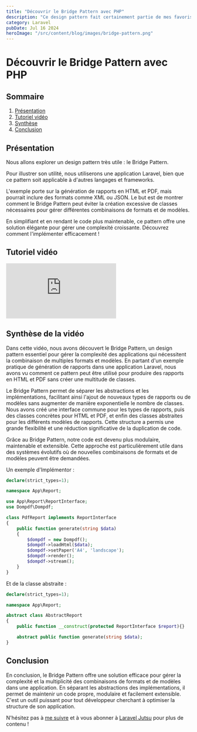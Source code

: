 ```yaml
---
title: "Découvrir le Bridge Pattern avec PHP"
description: "Ce design pattern fait certainement partie de mes favoris. Voyons comment le construire."
category: Laravel
pubDate: Jul 16 2024
heroImage: "/src/content/blog/images/bridge-pattern.png"
---
```


# Découvrir le Bridge Pattern avec PHP

## Sommaire
1. [Présentation](#presentation)
2. [Tutoriel vidéo](#tutorielvideo)
3. [Synthèse](#synthese)
4. [Conclusion](#conclusion)

## Présentation <a name="presentation"></a>

Nous allons explorer un design pattern très utile : le Bridge Pattern.

Pour illustrer son utilité, nous utiliserons une application Laravel, bien que ce pattern soit applicable à d'autres langages et frameworks.

L'exemple porte sur la génération de rapports en HTML et PDF, mais pourrait inclure des formats comme XML ou JSON. Le but est de montrer comment le Bridge Pattern peut éviter la création excessive de classes nécessaires pour gérer différentes combinaisons de formats et de modèles.

En simplifiant et en rendant le code plus maintenable, ce pattern offre une solution élégante pour gérer une complexité croissante. Découvrez comment l'implémenter efficacement !

## Tutoriel vidéo <a name="tutorielvideo"></a>

<iframe class="w-full aspect-video" src="https://www.youtube.com/embed/KPmY__8SRUk" loading="lazy" frameborder="0" allowfullscreen></iframe>

## Synthèse de la vidéo <a name="synthese"></a>

Dans cette vidéo, nous avons découvert le Bridge Pattern, un design pattern essentiel pour gérer la complexité des applications qui nécessitent la combinaison de multiples formats et modèles. En partant d'un exemple pratique de génération de rapports dans une application Laravel, nous avons vu comment ce pattern peut être utilisé pour produire des rapports en HTML et PDF sans créer une multitude de classes.

Le Bridge Pattern permet de séparer les abstractions et les implémentations, facilitant ainsi l'ajout de nouveaux types de rapports ou de modèles sans augmenter de manière exponentielle le nombre de classes. Nous avons créé une interface commune pour les types de rapports, puis des classes concrètes pour HTML et PDF, et enfin des classes abstraites pour les différents modèles de rapports. Cette structure a permis une grande flexibilité et une réduction significative de la duplication de code.

Grâce au Bridge Pattern, notre code est devenu plus modulaire, maintenable et extensible. Cette approche est particulièrement utile dans des systèmes évolutifs où de nouvelles combinaisons de formats et de modèles peuvent être demandées.

Un exemple d'Implémentor :

```php
declare(strict_types=1);

namespace App\Report;

use App\Report\ReportInterface;
use Dompdf\Dompdf;

class PdfReport implements ReportInterface
{
    public function generate(string $data)
    {
        $dompdf = new Dompdf();
        $dompdf->loadHtml($data);
        $dompdf->setPaper('A4', 'landscape');
        $dompdf->render();
        $dompdf->stream();
    }
}
```

Et de la classe abstraite :

```php
declare(strict_types=1);

namespace App\Report;

abstract class AbstractReport
{
    public function __construct(protected ReportInterface $report){}

    abstract public function generate(string $data);
}
```

## Conclusion <a name="conclusion"></a>

En conclusion, le Bridge Pattern offre une solution efficace pour gérer la complexité et la multiplicité des combinaisons de formats et de modèles dans une application. En séparant les abstractions des implémentations, il permet de maintenir un code propre, modulaire et facilement extensible. C'est un outil puissant pour tout développeur cherchant à optimiser la structure de son application.

N'hésitez pas à [me suivre](https://twitter.com/LaravelJutsu) et à vous abonner à [Laravel Jutsu](https://www.youtube.com/@LaravelJutsu) pour plus de contenu !
